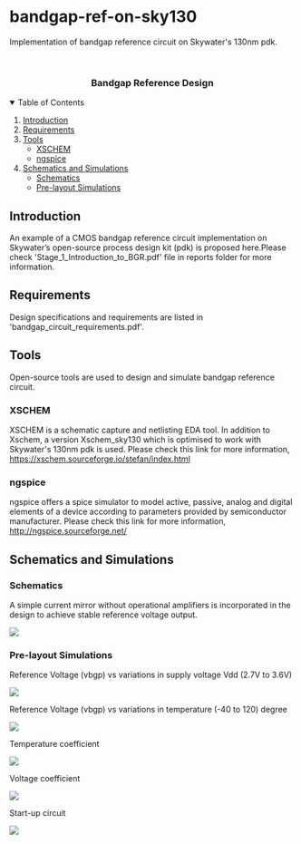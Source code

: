 # bandgap-ref-on-sky130
Implementation of bandgap reference circuit on Skywater's 130nm pdk.

<br />
<p align="center">
  <h3 align="center">Bandgap Reference Design</h3>
</p>
<!-- TABLE OF CONTENTS -->
<details open="open">
  <summary>Table of Contents</summary>
  <ol>
    <li>
      <a href="#introduction">Introduction</a>
    </li>
    <li>
      <a href="#requirements">Requirements</a>
    </li>
	<li>
      <a href="#tools">Tools</a>
	  <ul>
        <li><a href="#xschem">XSCHEM</a></li>
        <li><a href="#ngspice">ngspice</a></li>
      </ul>
    </li>
	<li>
      <a href="#schematics-and-simulations">Schematics and Simulations</a>
	  	<ul>
        <li><a href="#schematics">Schematics</a></li>
        <li><a href="#pre-layout simulations">Pre-layout Simulations</a></li>
      </ul>
    </li>
  </ol>
</details>

<!-- Introduction -->
## Introduction

An  example  of  a  CMOS  bandgap  reference  circuit  implementation  on  Skywater’s  open-source  process design kit (pdk) is proposed here.Please check 'Stage_1_Introduction_to_BGR.pdf' file in reports folder for more information.

<!-- Requirements -->
## Requirements

Design specifications and requirements are listed in 'bandgap_circuit_requirements.pdf'.

<!-- Tools -->
## Tools

Open-source tools are used to design and simulate bandgap reference circuit.

### XSCHEM

XSCHEM is a schematic capture and netlisting EDA tool. In addition to Xschem, a version Xschem_sky130 which is optimised to work with Skywater's 130nm pdk is used. Please check this link for more information, 
https://xschem.sourceforge.io/stefan/index.html

### ngspice

ngspice offers a spice simulator to model active, passive, analog and digital elements of a device according to parameters provided by semiconductor manufacturer. Please check this link for more information, http://ngspice.sourceforge.net/

<!-- Schematics and Simulations -->
## Schematics and Simulations

### Schematics


A simple current mirror without operational amplifiers is incorporated in the design to achieve stable reference voltage output.

![](/pre-layout/snapshots/bandgap_ref_cir.jpg.JPG)

### Pre-layout Simulations

Reference Voltage (vbgp) vs variations in supply voltage Vdd (2.7V to 3.6V)

![](/pre-layout/snapshots/pre_sim_vv.jpg)

Reference Voltage (vbgp) vs variations in temperature (-40 to 120) degree

![](/pre-layout/snapshots/pre_sim_tv.jpg)

Temperature coefficient

![](/pre-layout/snapshots/pre_sim_tc.jpg)

Voltage coefficient

![](/pre-layout/snapshots/pre_sim_vc.jpg)

Start-up circuit

![](/pre-layout/snapshots/pre_sim_startup.jpg)




